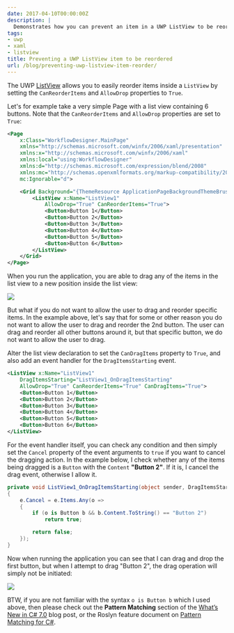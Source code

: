 ```yaml
---
date: 2017-04-10T00:00:00Z
description: |
  Demonstrates how you can prevent an item in a UWP ListView to be reordered.
tags:
- uwp
- xaml
- listview
title: Preventing a UWP ListView item to be reordered
url: /blog/preventing-uwp-listview-item-reorder/
---
```


The UWP [ListView](https://docs.microsoft.com/en-us/uwp/api/windows.ui.xaml.controls.listview) allows you to easily reorder items inside a `ListView` by setting the `CanReorderItems` and `AllowDrop` properties to `True`.

Let's for example take a very simple Page with a list view containing 6 buttons. Note that the `CanReorderItems` and `AllowDrop` properties are set to `True`:

```xml
<Page
    x:Class="WorkflowDesigner.MainPage"
    xmlns="http://schemas.microsoft.com/winfx/2006/xaml/presentation"
    xmlns:x="http://schemas.microsoft.com/winfx/2006/xaml"
    xmlns:local="using:WorkflowDesigner"
    xmlns:d="http://schemas.microsoft.com/expression/blend/2008"
    xmlns:mc="http://schemas.openxmlformats.org/markup-compatibility/2006"
    mc:Ignorable="d">

    <Grid Background="{ThemeResource ApplicationPageBackgroundThemeBrush}">
        <ListView x:Name="ListView1"
            AllowDrop="True" CanReorderItems="True">
            <Button>Button 1</Button>
            <Button>Button 2</Button>
            <Button>Button 3</Button>
            <Button>Button 4</Button>
            <Button>Button 5</Button>
            <Button>Button 6</Button>
        </ListView>
    </Grid>
</Page>
```

When you run the application, you are able to drag any of the items in the list view to a new position inside the list view:

![](/assets/images/2017-04-10-preventing-uwp-listview-item-reorder/reorder.gif)

But what if you do not want to allow the user to drag and reorder specific items. In the example above, let's say that for some or other reason you do not want to allow the user to drag and reorder the 2nd button. The user can drag and reorder all other buttons around it, but that specific button, we do not want to allow the user to drag.

Alter the list view declaration to set the `CanDragItems` property to `True`, and also add an event handler for the `DragItemsStarting` event.

```xml
<ListView x:Name="ListView1"
    DragItemsStarting="ListView1_OnDragItemsStarting"
    AllowDrop="True" CanReorderItems="True" CanDragItems="True">
    <Button>Button 1</Button>
    <Button>Button 2</Button>
    <Button>Button 3</Button>
    <Button>Button 4</Button>
    <Button>Button 5</Button>
    <Button>Button 6</Button>
</ListView>
```

For the event handler itself, you can check any condition and then simply set the `Cancel` property of the event arguments to `true` if you want to cancel the dragging action. In the example below, I check whether any of the items being dragged is a `Button` with the `Content` **"Button 2"**. If it is, I cancel the drag event, otherwise I allow it.

```csharp
private void ListView1_OnDragItemsStarting(object sender, DragItemsStartingEventArgs e)
{
    e.Cancel = e.Items.Any(o =>
    {
        if (o is Button b && b.Content.ToString() == "Button 2")
            return true;

        return false;
    });
}
```

Now when running the application you can see that I can drag and drop the first button, but when I attempt to drag "Button 2", the drag operation will simply not be initiated:

![](/assets/images/2017-04-10-preventing-uwp-listview-item-reorder/reorder-cancel.gif)

BTW, if you are not familiar with the syntax `o is Button b` which I used above, then please check out the **Pattern Matching** section of the [What’s New in C# 7.0](https://blogs.msdn.microsoft.com/dotnet/2016/08/24/whats-new-in-csharp-7-0/) blog post, or the Roslyn feature document on [Pattern Matching for C#](https://github.com/dotnet/roslyn/blob/features/patterns/docs/features/patterns.md).